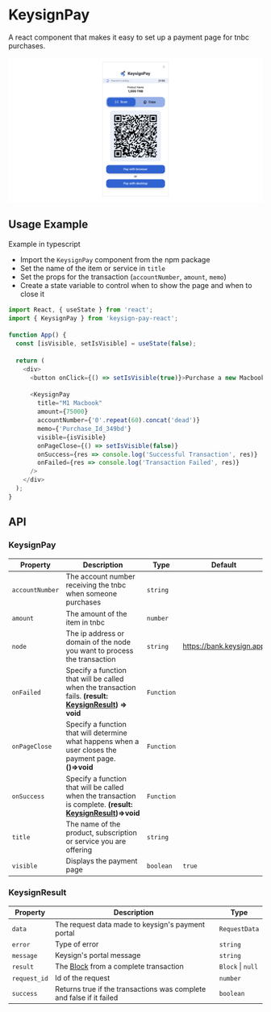 # KeysignPay

A react component that makes it easy to set up a payment page for tnbc purchases.

![Keysign Payment Page](https://github.com/tomijaga/Keysign-Pay/blob/main/react/keysign_pay_img.png)

## Usage Example

Example in typescript

- Import the `KeysignPay` component from the npm package
- Set the name of the item or service in `title`
- Set the props for the transaction (`accountNumber`, `amount`, `memo`)
- Create a state variable to control when to show the page and when to close it

```ts
import React, { useState } from 'react';
import { KeysignPay } from 'keysign-pay-react';

function App() {
  const [isVisible, setIsVisible] = useState(false);

  return (
    <div>
      <button onClick={() => setIsVisible(true)}>Purchase a new Macbook</button>

      <KeysignPay
        title="M1 Macbook"
        amount={75000}
        accountNumber={'0'.repeat(60).concat('dead')}
        memo={'Purchase_Id_349bd'}
        visible={isVisible}
        onPageClose={() => setIsVisible(false)}
        onSuccess={res => console.log('Successful Transaction', res)}
        onFailed={res => console.log('Transaction Failed', res)}
      />
    </div>
  );
}
```

## API

### KeysignPay

| Property        | Description                                                                                                                  | Type       | Default                  |
| --------------- | ---------------------------------------------------------------------------------------------------------------------------- | ---------- | ------------------------ |
| `accountNumber` | The account number receiving the tnbc when someone purchases                                                                 | `string`   |                          |
| `amount`        | The amount of the item in tnbc                                                                                               | `number`   |                          |
| `node`          | The ip address or domain of the node you want to process the transaction                                                     | `string`   | https://bank.keysign.app |
| `onFailed`      | Specify a function that will be called when the transaction fails. **(result: [KeysignResult](#keysignresult)) => void**     | `Function` |                          |
| `onPageClose`   | Specify a function that will determine what happens when a user closes the payment page. **()=>void**                        | `Function` |                          |
| `onSuccess`     | Specify a function that will be called when the transaction is complete. **(result: [KeysignResult](#keysignresult))=>void** | `Function` |                          |
| `title`         | The name of the product, subscription or service you are offering                                                            | `string`   |                          |
| `visible`       | Displays the payment page                                                                                                    | `boolean`  | `true`                   |

### KeysignResult

| Property     | Description                                                                                     | Type              |
| ------------ | ----------------------------------------------------------------------------------------------- | ----------------- |
| `data`       | The request data made to keysign's payment portal                                               | `RequestData`     |
| `error`      | Type of error                                                                                   | `string`          |
| `message`    | Keysign's portal message                                                                        | `string`          |
| `result`     | The [Block](https://developer.thenewboston.com/api/bank-api/blocks) from a complete transaction | `Block` \| `null` |  |
| `request_id` | Id of the request                                                                               | `number`          |
| `success`    | Returns true if the transactions was complete and false if it failed                            | `boolean`         |
